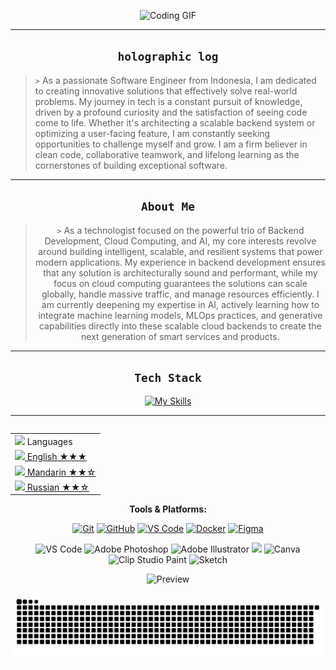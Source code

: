 <p align="center">
  <img src="https://media4.giphy.com/media/v1.Y2lkPTc5MGI3NjExOWxrZ2g5ZWhwbG0yeDN0bW11cDY3NDRjOTdxOWhtZzl6d2FjNHIyMSZlcD12MV9pbnRlcm5hbF9naWZfYnlfaWQmY3Q9Zw/cYt0sYmvTvlrzQplsX/giphy.gif" alt="Coding GIF" width="1000"/>
</p>

---
<div align="center">

## ` holographic log `
<div align="left">
  
> `>` As a passionate Software Engineer from Indonesia, I am dedicated to creating innovative solutions that effectively solve real-world problems. My journey in tech is a constant pursuit of knowledge, driven by a profound curiosity and the satisfaction of seeing code come to life. Whether it's architecting a scalable backend system or optimizing a user-facing feature, I am constantly seeking opportunities to challenge myself and grow. I am a firm believer in clean code, collaborative teamwork, and lifelong learning as the cornerstones of building exceptional software.

</p> 

---
<div id="header" align="center">

## ` About Me `
>`>` As a technologist focused on the powerful trio of Backend Development, Cloud Computing, and AI, my core interests revolve around building intelligent, scalable, and resilient systems that power modern applications. My experience in backend development ensures that any solution is architecturally sound and performant, while my focus on cloud computing guarantees the solutions can scale globally, handle massive traffic, and manage resources efficiently. I am currently deepening my expertise in AI, actively learning how to integrate machine learning models, MLOps practices, and generative capabilities directly into these scalable cloud backends to create the next generation of smart services and products.


  
---

## ` Tech Stack `

[![My Skills](
https://skillicons.dev/icons?i=,cpp,python,c,matlab,you
)](https://skillicons.dev)
<br>

---

<table align="right">
    <tr><td><img src="https://github.com/milaan9/milaan9/blob/main/3898082.svg" width="25"> Languages</a></td></tr>
    <tr><td><a href="README.md"><img src="https://github.com/milaan9/milaan9/blob/main/197484.svg" height="15"> English ★★★</a></td></tr>
    <tr><td><a href="README_pt.md"><img src="https://github.com/milaan9/milaan9/blob/main/197375.svg" height="15"> Mandarin ★★☆</a></td></tr>
    <tr><td><a href="README_pt.md"><img src="https://github.com/milaan9/milaan9/blob/main/197408.svg" height="15"> Russian ★★☆</a></td></tr>
</table>


**Tools & Platforms:**
<p>
    <a href="#"><img alt="Git" src="https://img.shields.io/badge/Git-F05032?logo=git&logoColor=white&style=for-the-badge"></a>
    <a href="#"><img alt="GitHub" src="https://img.shields.io/badge/GitHub-181717?logo=github&logoColor=white&style=for-the-badge"></a>
    <a href="#"><img alt="VS Code" src="https://img.shields.io/badge/VS_Code-007ACC?logo=visualstudiocode&logoColor=white&style=for-the-badge"></a>
    <a href="#"><img alt="Docker" src="https://img.shields.io/badge/Docker-2496ED?logo=docker&logoColor=white&style=for-the-badge"></a>
    <a href="#"><img alt="Figma" src="https://img.shields.io/badge/Figma-F24E1E?logo=figma&logoColor=white&style=for-the-badge"></a>
  <p><img src="https://img.shields.io/badge/Visual_Studio_Code-0078D4?style=for-the-badge&logo=visual%20studio%20code&logoColor=white" alt="VS Code"/> 
  <img src="https://img.shields.io/badge/adobe%20photoshop-%2331A8FF.svg?style=for-the-badge&logo=adobe%20photoshop&logoColor=white" alt="Adobe Photoshop"/>
  <img src="https://img.shields.io/badge/adobe%20illustrator-%23FF9A00.svg?style=for-the-badge&logo=adobe%20illustrator&logoColor=white" alt="Adobe Illustrator"/>
  <img src="https://img.shields.io/badge/Adobe%20InDesign-49021F?style=for-the-badge&logo=adobeindesign&logoColor=FF3366" alt"Adobe Indesign"/>
  <img src="https://img.shields.io/badge/Canva-%2300C4CC.svg?style=for-the-badge&logo=Canva&logoColor=white" alt="Canva"/>
  <img src="https://img.shields.io/badge/ClipStudioPaint-%23CFD3D3.svg?style=for-the-badge&logo=ClipStudioPaint&logoColor=white" alt="Clip Studio Paint"/>
  <img src="https://img.shields.io/badge/Sketch-FFB387?style=for-the-badge&logo=sketch&logoColor=black" alt="Sketch"/>
</p>

![Preview](https://tthn.pythonanywhere.com?spin=true&scan=true&eq_color=rainbow&theme=dark)


![snake gif](https://github.com/ItsShien/ItsShien/blob/output/github-snake-dark.svg)
